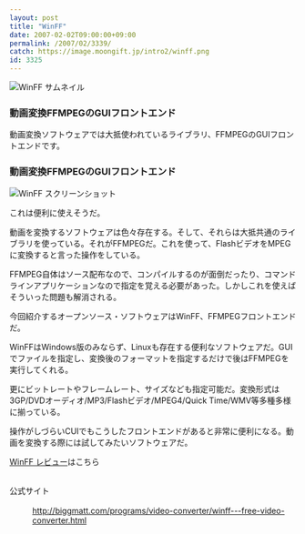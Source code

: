 ```yaml
---
layout: post
title: "WinFF"
date: 2007-02-02T09:00:00+09:00
permalink: /2007/02/3339/
catch: https://image.moongift.jp/intro2/winff.png
id: 3325
---
```

 ![WinFF サムネイル](https://image.moongift.jp/intro2/winff.t.png "WinFF サムネイル")
  

### 動画変換FFMPEGのGUIフロントエンド
  
動画変換ソフトウェアでは大抵使われているライブラリ、FFMPEGのGUIフロントエンドです。  
<!--more-->  

### 動画変換FFMPEGのGUIフロントエンド
  

![WinFF スクリーンショット](https://image.moongift.jp/intro2/winff.png "WinFF スクリーンショット")

  

これは便利に使えそうだ。

  

動画を変換するソフトウェアは色々存在する。そして、それらは大抵共通のライブラリを使っている。それがFFMPEGだ。これを使って、FlashビデオをMPEGに変換すると言った操作をしている。

  

FFMPEG自体はソース配布なので、コンパイルするのが面倒だったり、コマンドラインアプリケーションなので指定を覚える必要があった。しかしこれを使えばそういった問題も解消される。

  

今回紹介するオープンソース・ソフトウェアはWinFF、FFMPEGフロントエンドだ。

  

WinFFはWindows版のみならず、Linuxも存在する便利なソフトウェアだ。GUIでファイルを指定し、変換後のフォーマットを指定するだけで後はFFMPEGを実行してくれる。

  

更にビットレートやフレームレート、サイズなども指定可能だ。変換形式は3GP/DVDオーディオ/MP3/Flashビデオ/MPEG4/Quick Time/WMV等多種多様に揃っている。

  

操作がしづらいCUIでもこうしたフロントエンドがあると非常に便利になる。動画を変換する際には試してみたいソフトウェアだ。

  

[WinFF レビュー](http://oss.moongift.jp/review/i-3341.html)はこちら

  
<dl>
<br><dt>公式サイト</dt>
<br><dd><a href="http://biggmatt.com/programs/video-converter/winff---free-video-converter.html" target="_blank">http://biggmatt.com/programs/video-converter/winff---free-video-converter.html</a></dd>
<br>
</dl>